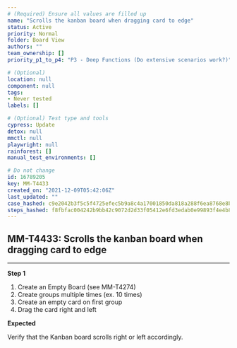 ```yaml
---
# (Required) Ensure all values are filled up
name: "Scrolls the kanban board when dragging card to edge"
status: Active
priority: Normal
folder: Board View
authors: ""
team_ownership: []
priority_p1_to_p4: "P3 - Deep Functions (Do extensive scenarios work?)"

# (Optional)
location: null
component: null
tags: 
- Never tested
labels: []

# (Optional) Test type and tools
cypress: Update
detox: null
mmctl: null
playwright: null
rainforest: []
manual_test_environments: []

# Do not change
id: 16789205
key: MM-T4433
created_on: "2021-12-09T05:42:06Z"
last_updated: ""
case_hashed: c9e2042b3f5c5f4725efec5b9a8c4a17001850da818a288f6ea8768e8b9258ae9ca71ef140f8bca929161492e42671d6
steps_hashed: f8fbfac004242b9bb42c9072d2d33f05412e6fd3edab0e99893f4e4b875be2c090195f704931c1b8c408fcbb3c8f9582
---
```


<!-- (Auto-generated) Based on frontmatter's "key" and "name" -->

## MM-T4433: Scrolls the kanban board when dragging card to edge

---

**Step 1**

1. Create an Empty Board (see MM-T4274)
2. Create groups multiple times (ex. 10 times)
3. Create an empty card on first group
4. Drag the card right and left

**Expected**

Verify that the Kanban board scrolls right or left accordingly.
